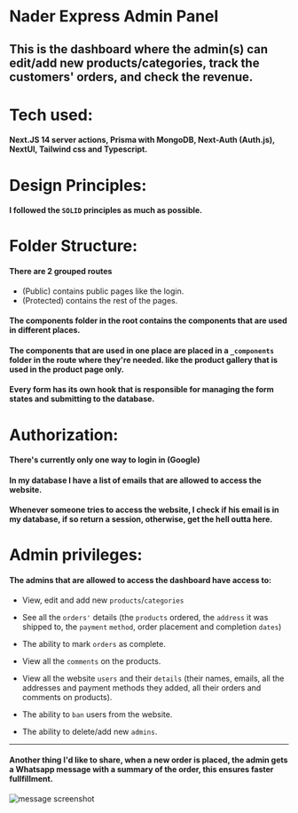 # Nader Express Admin Panel

## This is the dashboard where the admin(s) can edit/add new products/categories, track the customers' orders, and check the revenue.

# Tech used:

#### Next.JS 14 server actions, Prisma with MongoDB, Next-Auth (Auth.js), NextUI, Tailwind css and Typescript.

# Design Principles:

#### I followed the `SOLID` principles as much as possible.

# Folder Structure:

#### There are 2 grouped routes

- (Public) contains public pages like the login.
- (Protected) contains the rest of the pages.

#### The components folder in the root contains the components that are used in different places.

#### The components that are used in one place are placed in a `_components` folder in the route where they're needed. like the product gallery that is used in the product page only.

#### Every form has its own hook that is responsible for managing the form states and submitting to the database.

# Authorization:

#### There's currently only one way to login in (Google)

#### In my database I have a list of emails that are allowed to access the website.

#### Whenever someone tries to access the website, I check if his email is in my database, if so return a session, otherwise, get the hell outta here.

# Admin privileges:

#### The admins that are allowed to access the dashboard have access to:

- View, edit and add new `products`/`categories`

- See all the `orders'` details (the `products` ordered, the `address` it was shipped to, the `payment` `method`, order placement and completion `dates`)

- The ability to mark `orders` as complete.

- View all the `comments` on the products.

- View all the website `users` and their `details` (their names, emails, all the addresses and payment methods they added, all their orders and comments on products).

- The ability to `ban` users from the website.

- The ability to delete/add new `admins`.

---

#### Another thing I'd like to share, when a new order is placed, the admin gets a Whatsapp message with a summary of the order, this ensures faster fullfillment.

![message screenshot](https://res.cloudinary.com/dqkyatgoy/image/upload/v1703711280/Frame_26_hag6un.png)
